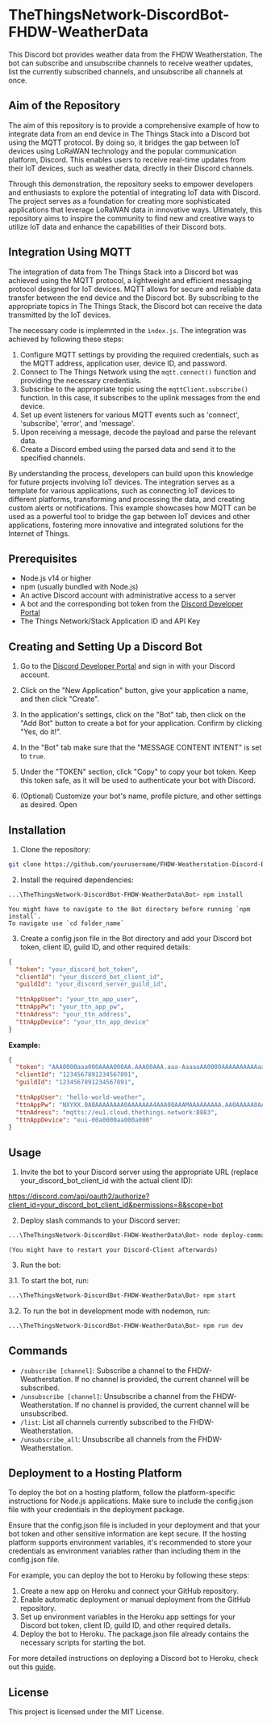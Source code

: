 # TheThingsNetwork-DiscordBot-FHDW-WeatherData

This Discord bot provides weather data from the FHDW Weatherstation. The bot can subscribe and unsubscribe channels to receive weather updates, list the currently subscribed channels, and unsubscribe all channels at once.

## Aim of the Repository

The aim of this repository is to provide a comprehensive example of how to integrate data from an end device in The Things Stack into a Discord bot using the MQTT protocol. By doing so, it bridges the gap between IoT devices using LoRaWAN technology and the popular communication platform, Discord. This enables users to receive real-time updates from their IoT devices, such as weather data, directly in their Discord channels.

Through this demonstration, the repository seeks to empower developers and enthusiasts to explore the potential of integrating IoT data with Discord. The project serves as a foundation for creating more sophisticated applications that leverage LoRaWAN data in innovative ways. Ultimately, this repository aims to inspire the community to find new and creative ways to utilize IoT data and enhance the capabilities of their Discord bots.

## Integration Using MQTT

The integration of data from The Things Stack into a Discord bot was achieved using the MQTT protocol, a lightweight and efficient messaging protocol designed for IoT devices. MQTT allows for secure and reliable data transfer between the end device and the Discord bot. By subscribing to the appropriate topics in The Things Stack, the Discord bot can receive the data transmitted by the IoT devices.

The necessary code is implemnted in the `ìndex.js`. The integration was achieved by following these steps:

1. Configure MQTT settings by providing the required credentials, such as the MQTT address, application user, device ID, and password.
2. Connect to The Things Network using the `mqtt.connect()` function and providing the necessary credentials.
3. Subscribe to the appropriate topic using the `mqttClient.subscribe()` function. In this case, it subscribes to the uplink messages from the end device.
4. Set up event listeners for various MQTT events such as 'connect', 'subscribe', 'error', and 'message'.
5. Upon receiving a message, decode the payload and parse the relevant data.
6. Create a Discord embed using the parsed data and send it to the specified channels.

By understanding the process, developers can build upon this knowledge for future projects involving IoT devices. The integration serves as a template for various applications, such as connecting IoT devices to different platforms, transforming and processing the data, and creating custom alerts or notifications. This example showcases how MQTT can be used as a powerful tool to bridge the gap between IoT devices and other applications, fostering more innovative and integrated solutions for the Internet of Things.

## Prerequisites

- Node.js v14 or higher
- npm (usually bundled with Node.js)
- An active Discord account with administrative access to a server
- A bot and the corresponding bot token from the [Discord Developer Portal](https://discord.com/developers/applications)
- The Things Network/Stack Application ID and API Key

## Creating and Setting Up a Discord Bot

1. Go to the [Discord Developer Portal](https://discord.com/developers/applications) and sign in with your Discord account.

2. Click on the "New Application" button, give your application a name, and then click "Create".

3. In the application's settings, click on the "Bot" tab, then click on the "Add Bot" button to create a bot for your application. Confirm by clicking "Yes, do it!".

4. In the "Bot" tab make sure that the "MESSAGE CONTENT INTENT" is set to `true`.

5. Under the "TOKEN" section, click "Copy" to copy your bot token. Keep this token safe, as it will be used to authenticate your bot with Discord.

6. (Optional) Customize your bot's name, profile picture, and other settings as desired.
Open


## Installation

1. Clone the repository:

```bash
git clone https://github.com/yourusername/FHDW-Weatherstation-Discord-Bot.git
```

2. Install the required dependencies:

```bash
...\TheThingsNetwork-DiscordBot-FHDW-WeatherData\Bot> npm install
```
    You might have to navigate to the Bot directory before running `npm install`.
    To navigate use `cd folder_name`

3. Create a config.json file in the Bot directory and add your Discord bot token, client ID, guild ID, and other required details:

```json
{
  "token": "your_discord_bot_token",
  "clientId": "your_discord_bot_client_id",
  "guildId": "your_discord_server_guild_id",
  
  "ttnAppUser": "your_ttn_app_user",
  "ttnAppPw": "your_ttn_app_pw",
  "ttnAdress": "your_ttn_address",
  "ttnAppDevice": "your_ttn_app_device"
}
```
**Example:**
```json
{
  "token": "AAA0000aaa000AAAA000AA.AAA00AAA.aaa-AaaaaAA0000AAAAAAAAAAaaaAAAA00AAAAAA",
  "clientId": "1234567891234567891",
  "guildId": "1234567891234567891",
  
  "ttnAppUser": "hello-world-weather",
  "ttnAppPw": "NXYXX.0A0AAAAAAAA0AAAAAAA4AAA00AAAMAAAAAAAAA.AA0AAAAA0AAAAAAAAAAAAAAAAAAAAAAAAAAAAAAAAAAAAAAAAA",
  "ttnAdress": "mqtts://eu1.cloud.thethings.network:8883",
  "ttnAppDevice": "eui-00a0000aa000a000"
}
```


## Usage


1. Invite the bot to your Discord server using the appropriate URL (replace your_discord_bot_client_id with the actual client ID):

https://discord.com/api/oauth2/authorize?client_id=your_discord_bot_client_id&permissions=8&scope=bot

2. Deploy slash commands to your Discord server:

```bash
...\TheThingsNetwork-DiscordBot-FHDW-WeatherData\Bot> node deploy-commands.js
```
    (You might have to restart your Discord-Client afterwards)

3. Run the bot:

3.1. To start the bot, run:

```bash
...\TheThingsNetwork-DiscordBot-FHDW-WeatherData\Bot> npm start
```

3.2. To run the bot in development mode with nodemon, run:

```bash
...\TheThingsNetwork-DiscordBot-FHDW-WeatherData\Bot> npm run dev
```

## Commands

- `/subscribe [channel]`: Subscribe a channel to the FHDW-Weatherstation. If no channel is provided, the current channel will be subscribed.
- `/unsubscribe [channel]`: Unsubscribe a channel from the FHDW-Weatherstation. If no channel is provided, the current channel will be unsubscribed.
- `/list`: List all channels currently subscribed to the FHDW-Weatherstation.
- `/unsubscribe_all`: Unsubscribe all channels from the FHDW-Weatherstation.


## Deployment to a Hosting Platform

To deploy the bot on a hosting platform, follow the platform-specific instructions for Node.js applications. Make sure to include the config.json file with your credentials in the deployment package.

Ensure that the config.json file is included in your deployment and that your bot token and other sensitive information are kept secure.
If the hosting platform supports environment variables, it's recommended to store your credentials as environment variables rather than including them in the config.json file. 

For example, you can deploy the bot to Heroku by following these steps:

1. Create a new app on Heroku and connect your GitHub repository.
2. Enable automatic deployment or manual deployment from the GitHub repository.
3. Set up environment variables in the Heroku app settings for your Discord bot token, client ID, guild ID, and other required details.
4. Deploy the bot to Heroku. The package.json file already contains the necessary scripts for starting the bot.

For more detailed instructions on deploying a Discord bot to Heroku, check out this [guide](https://devcenter.heroku.com/articles/deploying-nodejs).

## License

This project is licensed under the MIT License.
